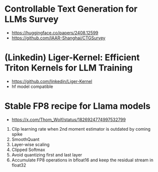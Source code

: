 # Controllable Text Generation for LLMs Survey
* https://huggingface.co/papers/2408.12599
* https://github.com/IAAR-Shanghai/CTGSurvey

# (Linkedin) Liger-Kernel: Efficient Triton Kernels for LLM Training
* https://github.com/linkedin/Liger-Kernel
* hf model compatible

# Stable FP8 recipe for Llama models
* https://x.com/Thom_Wolf/status/1826924774997532799
1. Clip learning rate when 2nd moment estimator is outdated by coming spike
2. SmoothQuant
3. Layer-wise scaling
4. Clipped Softmax
5. Avoid quantizing first and last layer 
6. Accumulate FP8 operations in bfloat16 and keep the residual stream in float32